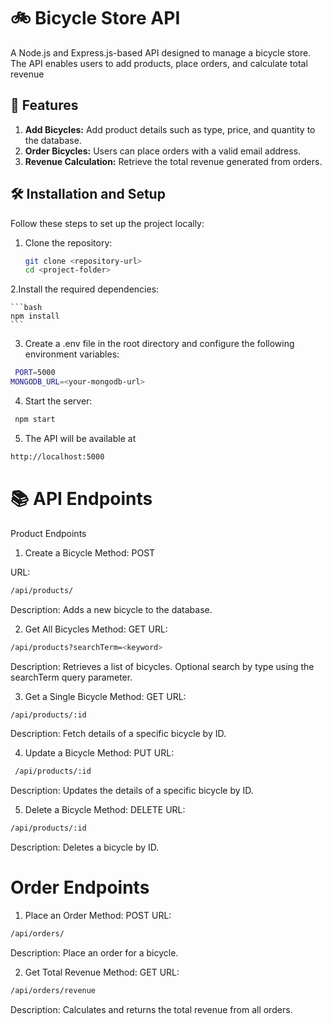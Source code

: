 # 🚲 Bicycle Store API

A Node.js and Express.js-based API designed to manage a bicycle store. The API enables users to add products, place orders, and calculate total revenue

## 🚀 Features

1. **Add Bicycles:** Add product details such as type, price, and quantity to the database.
2. **Order Bicycles:** Users can place orders with a valid email address.
3. **Revenue Calculation:** Retrieve the total revenue generated from orders.

## 🛠️ Installation and Setup

Follow these steps to set up the project locally:

1. Clone the repository:

   ```bash
   git clone <repository-url>
   cd <project-folder>
   ```

2.Install the required dependencies:

    ```bash
    npm install
    ```



3. Create a .env file in the root directory and configure the following environment variables:

```bash
 PORT=5000
MONGODB_URL=<your-mongodb-url>
```



4. Start the server:

```bash
 npm start
 ```



5. The API will be available at 
```bash
http://localhost:5000
```


# 📚 API Endpoints

Product Endpoints

1. Create a Bicycle
Method: POST

URL:
```bash 
/api/products/
```
Description: Adds a new bicycle to the database.

2. Get All Bicycles
Method: GET
URL: 
```bash
/api/products?searchTerm=<keyword>
```
Description: Retrieves a list of bicycles. Optional search by type using the searchTerm query parameter.

3. Get a Single Bicycle
Method: GET
URL: 
```bash
/api/products/:id
```
Description: Fetch details of a specific bicycle by ID.

4. Update a Bicycle
Method: PUT
URL:
```bash
 /api/products/:id
 ```
Description: Updates the details of a specific bicycle by ID.

5. Delete a Bicycle
Method: DELETE
URL: 
```bash
/api/products/:id
```
Description: Deletes a bicycle by ID.

# Order Endpoints

1. Place an Order
Method: POST
URL: 
```bash
/api/orders/
```
Description: Place an order for a bicycle.

2. Get Total Revenue
Method: GET
URL: 
```bash
/api/orders/revenue
```
Description: Calculates and returns the total revenue from all orders.






